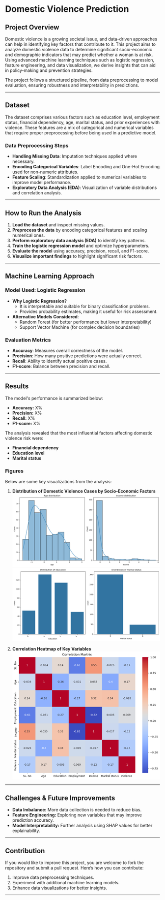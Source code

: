 # Domestic Violence Prediction

##  Project Overview

Domestic violence is a growing societal issue, and data-driven approaches can help in identifying key factors that contribute to it. This project aims to analyze domestic violence data to determine significant socio-economic and demographic indicators that may predict whether a woman is at risk. Using advanced machine learning techniques such as logistic regression, feature engineering, and data visualization, we derive insights that can aid in policy-making and prevention strategies.

The project follows a structured pipeline, from data preprocessing to model evaluation, ensuring robustness and interpretability in predictions.

---

##  Dataset

The dataset comprises various factors such as education level, employment status, financial dependency, age, marital status, and prior experiences with violence. These features are a mix of categorical and numerical variables that require proper preprocessing before being used in a predictive model.

###  Data Preprocessing Steps

- **Handling Missing Data**: Imputation techniques applied where necessary.
- **Encoding Categorical Variables**: Label Encoding and One-Hot Encoding used for non-numeric attributes.
- **Feature Scaling**: Standardization applied to numerical variables to improve model performance.
- **Exploratory Data Analysis (EDA)**: Visualization of variable distributions and correlation analysis.

---

##  How to Run the Analysis

1. **Load the dataset** and inspect missing values.
2. **Preprocess the data** by encoding categorical features and scaling numerical ones.
3. **Perform exploratory data analysis (EDA)** to identify key patterns.
4. **Train the logistic regression model** and optimize hyperparameters.
5. **Evaluate the model** using accuracy, precision, recall, and F1-score.
6. **Visualize important findings** to highlight significant risk factors.

---

##  Machine Learning Approach

### Model Used: Logistic Regression

- **Why Logistic Regression?**
  - It is interpretable and suitable for binary classification problems.
  - Provides probability estimates, making it useful for risk assessment.
- **Alternative Models Considered**:
  - Random Forest (for better performance but lower interpretability)
  - Support Vector Machine (for complex decision boundaries)

###  Evaluation Metrics

- **Accuracy**: Measures overall correctness of the model.
- **Precision**: How many positive predictions were actually correct.
- **Recall**: Ability to identify actual positive cases.
- **F1-score**: Balance between precision and recall.

---

## Results

The model's performance is summarized below:

- **Accuracy:** X%
- **Precision:** X%
- **Recall:** X%
- **F1-score:** X%

The analysis revealed that the most influential factors affecting domestic violence risk were:

- **Financial dependency**
- **Education level**
- **Marital status**

###  Figures

Below are some key visualizations from the analysis:

1. **Distribution of Domestic Violence Cases by Socio-Economic Factors**  
   ![Data Distribution](Distribution.png)
    ![Data Distribution](Distribution2.png)

2. **Correlation Heatmap of Key Variables**  
   ![Correlation Matrix](correlation_matrix.png) 




---

##  Challenges & Future Improvements

- **Data Imbalance:** More data collection is needed to reduce bias.
- **Feature Engineering:** Exploring new variables that may improve prediction accuracy.
- **Model Interpretability:** Further analysis using SHAP values for better explainability.

---

## Contribution

If you would like to improve this project, you are welcome to fork the repository and submit a pull request. Here’s how you can contribute:

1. Improve data preprocessing techniques.
2. Experiment with additional machine learning models.
3. Enhance data visualizations for better insights.

---


